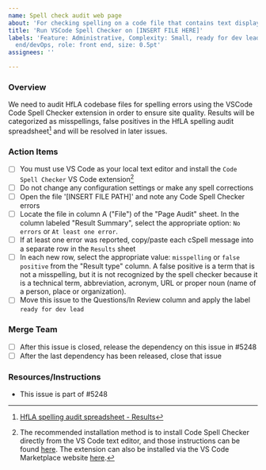 ```yaml
---
name: Spell check audit web page
about: 'For checking spelling on a code file that contains text displayed on the website'
title: 'Run VSCode Spell Checker on [INSERT FILE HERE]'
labels: 'Feature: Administrative, Complexity: Small, ready for dev lead, role: back
  end/devOps, role: front end, size: 0.5pt'
assignees: ''

---
```


### Overview
We need to audit HfLA codebase files for spelling errors using the VSCode Code Spell Checker extension in order to ensure site quality. Results will be categorized as misspellings, false positives in the HfLA spelling audit spreadsheet[^1] and will be resolved in later issues.  

### Action Items
- [ ] You must use VS Code as your local text editor and install the `Code Spell Checker` VS Code extension[^2]  
- [ ] Do not change any configuration settings or make any spell corrections
- [ ] Open the file '[INSERT FILE PATH]' and note any Code Spell Checker errors
- [ ] Locate the file in column A ("File") of the "Page Audit" sheet. In the column labeled "Result Summary", select the appropriate option: `No errors` or `At least one error`.
- [ ] If at least one error was reported, copy/paste each cSpell message into a separate row in the `Results` sheet
- [ ] In each new row, select the appropriate value: `misspelling` or `false positive` from the "Result type" column. A false positive is a term that is not a misspelling, but it is not recognized by the spell checker because it is a technical term, abbreviation, acronym, URL or proper noun (name of a person, place or organization).
- [ ] Move this issue to the Questions/In Review column and apply the label `ready for dev lead`

### Merge Team
- [ ] After this issue is closed, release the dependency on this issue in #5248
- [ ] After the last dependency has been released, close that issue

### Resources/Instructions
- This issue is part of #5248
[^1]: [HfLA spelling audit spreadsheet - Results](https://docs.google.com/spreadsheets/d/1c2C9zUF_LsLGrnJN_LAlPV4UObz-nYffJyOiB_M6oI0/edit#gid=69989048)
[^2]: The recommended installation method is to install Code Spell Checker directly from the VS Code text editor, and those instructions can be found [here](https://code.visualstudio.com/learn/get-started/extensions). The extension can also be installed via the VS Code Marketplace website [here](https://marketplace.visualstudio.com/items?itemName=streetsidesoftware.code-spell-checker).
